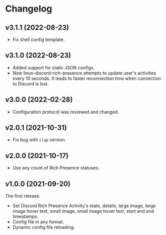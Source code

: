 # Changelog

## v3.1.1 (2022-08-23)

* Fix shell config template.

## v3.1.0 (2022-08-23)

* Added support for static JSON configs.
* Now linux-discord-rich-presence attempts to update user's activities every 10 seconds. It leads to faster reconnection time when connection to Discord is lost.

## v3.0.0 (2022-02-28)

* Configuration protocol was reviewed and changed.

## v2.0.1 (2021-10-31)

* Fix bug with `clap` version.

## v2.0.0 (2021-10-17)

* Use any count of Rich Presence statuses.

## v1.0.0 (2021-09-20)

The first release.

* Set Discord Rich Presence Activity's state, details, large image, large image hover text, small image, small image hover text, start and end timestamps.
* Config file in any format.
* Dynamic config file reloading.
